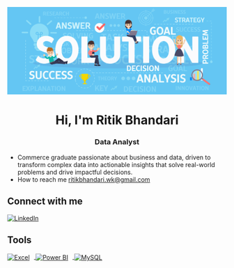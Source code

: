 ![logo](https://github.com/BhandariRitik/BhandariRitik/blob/main/banner.image.jpg)
<h1 align= "center"> Hi, I'm Ritik Bhandari </h1>
<h3 align= "center"> Data Analyst </h3>


- Commerce graduate passionate about business and data, driven to transform complex data into actionable 
  insights that solve real-world
   problems and drive impactful decisions.
- How to reach me [ritikbhandari.wk@gmail.com](mailto:ritikbhandari.wk@gmail.com)


## Connect with me
<a href="https://www.linkedin.com/in/ritik-bhandari-4a7a3b30b/" target="_blank">
  <img src="https://upload.wikimedia.org/wikipedia/commons/c/ca/LinkedIn_logo_initials.png" alt="LinkedIn" width="40" height="40">
</a>

## Tools
<a href="https://www.microsoft.com/en-us/microsoft-365/excel" target="_blank">
    <img src="https://github.com/user-attachments/assets/a04c3cc9-4894-4ad0-bb68-aaa6e61a3c2a" alt="Excel" width="60" height="60" style="vertical-align: middle; margin-right: 10px;" />
</a>
<a href="https://powerbi.microsoft.com/" target="_blank">
    <img src="https://github.com/user-attachments/assets/3ae2442e-8191-4f3e-87fb-82581c74cb24" alt="Power BI" width="60" height="60" style="vertical-align: middle; margin-right: 10px;" />
</a>
<a href="https://www.mysql.com/" target="_blank">
    <img src="https://github.com/user-attachments/assets/4c784fe7-3222-47fd-8708-176c413190b5" alt="MySQL" width="60" height="60" style="vertical-align: middle;" />
</a>






